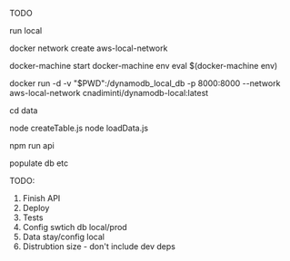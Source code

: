 TODO

run local

docker network create  aws-local-network

docker-machine start
docker-machine env
eval $(docker-machine env)

docker run -d -v "$PWD":/dynamodb_local_db -p 8000:8000 --network aws-local-network cnadiminti/dynamodb-local:latest 

cd data

node createTable.js
node loadData.js



npm run api



populate db etc



TODO:

1)  Finish API
2)  Deploy
3)  Tests
4)  Config swtich db local/prod
5)  Data stay/config local
6)  Distrubtion size - don't include dev deps